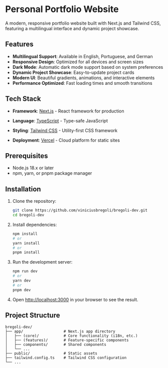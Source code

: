 # Personal Portfolio Website

A modern, responsive portfolio website built with Next.js and Tailwind CSS, featuring a multilingual interface and dynamic project showcase.


## Features

- **Multilingual Support**: Available in English, Portuguese, and German
- **Responsive Design**: Optimized for all devices and screen sizes
- **Dark Mode**: Automatic dark mode support based on system preferences
- **Dynamic Project Showcase**: Easy-to-update project cards
- **Modern UI**: Beautiful gradients, animations, and interactive elements
- **Performance Optimized**: Fast loading times and smooth transitions

## Tech Stack

- **Framework**: [Next.js](https://nextjs.org/) - React framework for production
- **Language**: [TypeScript](https://www.typescriptlang.org/) - Type-safe JavaScript
- **Styling**: [Tailwind CSS](https://tailwindcss.com/) - Utility-first CSS framework

- **Deployment**: [Vercel](https://vercel.com/) - Cloud platform for static sites

## Prerequisites

- Node.js 18.x or later
- npm, yarn, or pnpm package manager

## Installation

1. Clone the repository:
   ```bash
   git clone https://github.com/viniciusbregoli/bregoli-dev.git
   cd bregoli-dev
   ```

2. Install dependencies:
   ```bash
   npm install
   # or
   yarn install
   # or
   pnpm install
   ```

3. Run the development server:
   ```bash
   npm run dev
   # or
   yarn dev
   # or
   pnpm dev
   ```

4. Open [http://localhost:3000](http://localhost:3000) in your browser to see the result.

## Project Structure

```
bregoli-dev/
├── app/                  # Next.js app directory
│   ├── (core)/           # Core functionality (i18n, etc.)
│   ├── (features)/       # Feature-specific components
│   ├── components/       # Shared components
│   └── ...
├── public/               # Static assets
├── tailwind.config.ts    # Tailwind CSS configuration
└── ...
```

